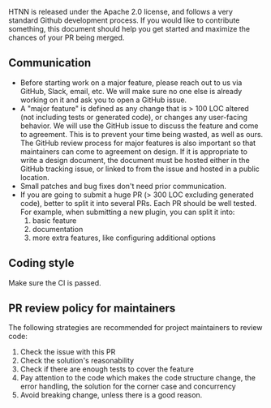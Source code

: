 HTNN is released under the Apache 2.0 license, and follows a very standard Github development process. If you would like to contribute something, this document should help you get started and maximize the chances of your PR being merged.

## Communication

* Before starting work on a major feature, please reach out to us via GitHub, Slack,
  email, etc. We will make sure no one else is already working on it and ask you to open a
  GitHub issue.
* A "major feature" is defined as any change that is > 100 LOC altered (not including tests or generated code),
  or changes any user-facing behavior. We will use the GitHub issue to discuss the feature and come to
  agreement. This is to prevent your time being wasted, as well as ours. The GitHub review process
  for major features is also important so that maintainers can come to agreement on design.
  If it is appropriate to write a design document, the document must be hosted either in the GitHub
  tracking issue, or linked to from the issue and hosted in a public location.
* Small patches and bug fixes don't need prior communication.
* If you are going to submit a huge PR (> 300 LOC excluding generated code),
  better to split it into several PRs. Each PR should be well tested. For example,
  when submitting a new plugin, you can split it into:
    1. basic feature
    2. documentation
    3. more extra features, like configuring additional options

## Coding style

Make sure the CI is passed.

## PR review policy for maintainers

The following strategies are recommended for project maintainers to review code:

1. Check the issue with this PR
2. Check the solution's reasonability
3. Check if there are enough tests to cover the feature
4. Pay attention to the code which makes the code structure change, the error handling, the solution for the corner case and concurrency
5. Avoid breaking change, unless there is a good reason.
